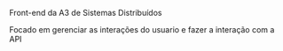 Front-end da A3 de Sistemas Distribuídos

Focado em gerenciar as interações do usuario e fazer a interação com a API
